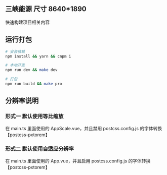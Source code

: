## 三峡能源 尺寸 8640*1890
快速构建项目相关内容
## 运行打包

``` bash
# 安装依赖
npm install && yarn && cnpm i

# 本地开发
npm run dev && make dev

# 打包
npm run build && make pro
```

## 分辨率说明
### 形式一 默认使用等比缩放
在 main.ts 里面使用的 AppScale.vue，并且禁用 postcss.config.js 的字体转换【postcss-pxtorem】

### 形式二 默认使用自适应分辨率
在 main.ts 里面使用的 App.vue，并且启用 postcss.config.js 的字体转换【postcss-pxtorem】
